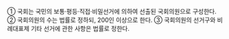 ① 국회는 국민의 보통·평등·직접·비밀선거에 의하여 선출된 국회의원으로 구성한다.
② 국회의원의 수는 법률로 정하되, 200인 이상으로 한다.
③ 국회의원의 선거구와 비례대표제 기타 선거에 관한 사항은 법률로 정한다.
